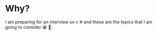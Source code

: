 
# Why?

 I am preparing for an interview on c # and these are the topics that I am going to consider :grin: :school_satchel::

 

